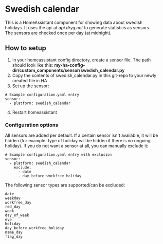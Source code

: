 # Swedish calendar
This is a HomeAssistant component for showing data about swedish holidays. It uses the api at *api.dryg.net* to generate statistics as sensors. The sensors are checked once per day (at midnight).

## How to setup

1. In your homeassistant config directory, create a sensor file. The path should look like this: **my-ha-config-dir/custom_components/sensor/swedish_calendar.py**
2. Copy the contents of swedish_calendar.py in this git-repo to your newly created file in HA
3. Set up the sensor:
~~~~
# Example configuration.yaml entry
sensor:
  - platform: swedish_calendar
~~~~
4. Restart homeassistant

### Configuration options
All sensors are added per default. If a certain sensor isn't available, it will be hidden (for example: type of holiday will be hidden if there is no ongoing holiday). If you do not want a sensor at all, you can manually exclude it:
~~~~
# Example configuration.yaml entry with exclusion
sensor:
  - platform: swedish_calendar
    exclude:
      - date
      - day_before_workfree_holiday
~~~~

The following sensor types are supported/can be excluded:
~~~~
date
weekday
workfree_day
red_day
week
day_of_week
eve
holiday
day_before_workfree_holiday
name_day
flag_day
~~~~
